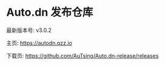 # Auto.dn 发布仓库

最新版本号: v3.0.2

主页: https://autodn.qzz.io

下载页: https://github.com/AuTsing/Auto.dn-release/releases
